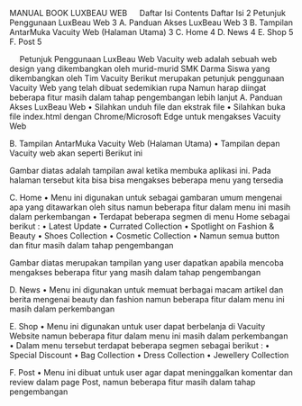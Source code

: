 MANUAL BOOK
LUXBEAU WEB
 
Daftar Isi
Contents
Daftar Isi	2
Petunjuk Penggunaan LuxBeau Web	3
A.	Panduan Akses LuxBeau Web	3
B.	Tampilan AntarMuka Vacuity Web (Halaman Utama)	3
C.	Home	4
D.	News	4
E.	Shop	5
F.	Post	5


 
Petunjuk Penggunaan LuxBeau Web
	Vacuity web adalah sebuah web design yang dikembangkan oleh murid-murid SMK Darma Siswa yang dikembangkan oleh Tim Vacuity
	Berikut merupakan petunjuk penggunaan Vacuity Web yang telah dibuat sedemikian rupa
	Namun harap diingat beberapa fitur masih dalam tahap pengembangan lebih lanjut
A.	Panduan Akses LuxBeau Web
•	Silahkan unduh file dan ekstrak file
•	Silahkan buka file index.html dengan Chrome/Microsoft Edge untuk mengakses Vacuity Web
 

B.	Tampilan AntarMuka Vacuity Web (Halaman Utama)
•	Tampilan depan Vacuity web akan seperti Berikut ini
 

Gambar diatas adalah tampilan awal ketika membuka aplikasi ini. Pada halaman tersebut kita bisa bisa mengakses beberapa menu yang tersedia
 

C.	Home
•	Menu ini digunakan untuk sebagai gambaran umum mengenai apa yang ditawarkan oleh situs namun beberapa fitur dalam menu ini masih dalam perkembangan
•	Terdapat beberapa segmen di menu Home sebagai berikut :
•	Latest Update
•	Currated Collection
•	Spotlight on Fashion & Beauty
•	Shoes Collection
•	Cosmetic Collection
•	Namun semua button dan fitur masih dalam tahap pengembangan
 
Gambar diatas merupakan tampilan yang user dapatkan apabila mencoba mengakses beberapa fitur yang masih dalam tahap pengembangan


D.	News
•	Menu ini digunakan untuk memuat berbagai macam artikel dan berita mengenai beauty dan fashion namun beberapa fitur dalam menu ini masih dalam perkembangan
 


E.	Shop 
•	Menu ini digunakan untuk user dapat berbelanja di Vacuity Website namun beberapa fitur dalam menu ini masih dalam perkembangan
•	Dalam menu tersebut terdapat beberapa segmen sebagai berikut :
•	Special Discount
•	Bag Collection
•	Dress Collection
•	Jewellery Collection
 

F.	Post
•	Menu ini dibuat untuk user agar dapat meninggalkan komentar dan review dalam page Post, namun beberapa fitur masih dalam tahap pengembangan
 








